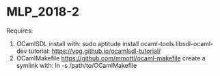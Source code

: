 # MLP_2018-2


Requires:

1. OCamlSDL
  install with: sudo aptitude install ocaml-tools libsdl-ocaml-dev
  tutorial: https://vog.github.io/ocamlsdl-tutorial/
2. OCamlMakefile
  https://github.com/mmottl/ocaml-makefile
  create a symlink with: ln -s /path/to/OCamlMakefile

